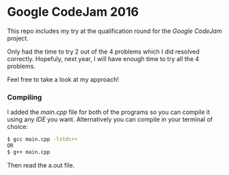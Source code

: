 # Google CodeJam 2016

This repo includes my try at the qualification round for the *Google CodeJam* project.

Only had the time to try 2 out of the 4 problems which I did resolved correctly. Hopefuly, next year, I will have enough time to try all the 4 problems.

Feel free to take a look at my approach!

### Compiling

I added the *main.cpp* file for both of the programs so you can compile it using any *IDE* you want. Alternatively you can compile in your terminal of choice:

```sh
$ gcc main.cpp -lstdc++
OR
$ g++ main.cpp
```
Then read the a.out file.
